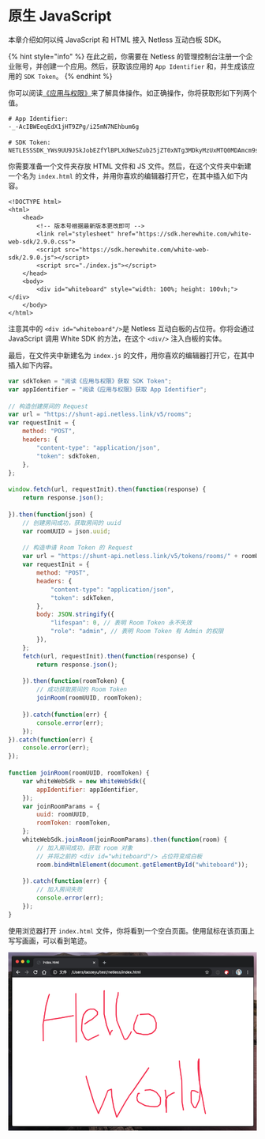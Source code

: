 # 原生 JavaScript

本章介绍如何以纯 JavaScript 和 HTML 接入 Netless 互动白板 SDK。

{% hint style="info" %}
在此之前，你需要在 Netless 的管理控制台注册一个企业账号，并创建一个应用。然后，获取该应用的 `App Identifier` 和，并生成该应用的 `SDK Token`。
{% endhint %}

你可以阅读[《应用与权限》](https://developer.netless.group/documents/guan-li-kong-zhi-tai/applications-and-authority)来了解具体操作。如正确操作，你将获取形如下列两个值。

```text
# App Identifier:
-_-AcIBWEeqEdX1jHT9ZPg/i25mN7NEhbum6g

# SDK Token:
NETLESSSDK_YWs9UU9JSkJobEZfYlBPLXdNeSZub25jZT0xNTg3MDkyMzUxMTQ0MDAmcm9sZT0wJnNpZz1mYmUzOTI3MjhkZmVhNTc4MzllZTdhNWQ3N2RhZjdjNjkyZmUwNzk1Y2M2MGFhMzE1Y2YxZDY1YmMxODkxNmRi
```

你需要准备一个文件夹存放 HTML 文件和 JS 文件。然后，在这个文件夹中新建一个名为 `index.html` 的文件，并用你喜欢的编辑器打开它，在其中插入如下内容。

```markup
<!DOCTYPE html>
<html>
    <head>
        <!-- 版本号根据最新版本更改即可 -->
        <link rel="stylesheet" href="https://sdk.herewhite.com/white-web-sdk/2.9.0.css">
        <script src="https://sdk.herewhite.com/white-web-sdk/2.9.0.js"></script>
        <script src="./index.js"></script>
    </head>
    <body>
        <div id="whiteboard" style="width: 100%; height: 100vh;"></div>
    </body>
</html>
```

注意其中的 `<div id="whiteboard"/>`是 Netless 互动白板的占位符。你将会通过 JavaScript 调用 White SDK 的方法，在这个 `<div/>` 注入白板的实体。

最后，在文件夹中新建名为 `index.js` 的文件，用你喜欢的编辑器打开它，在其中插入如下内容。

```javascript
var sdkToken = "阅读《应用与权限》获取 SDK Token";
var appIdentifier = "阅读《应用与权限》获取 App Identifier";

// 构造创建房间的 Request
var url = "https://shunt-api.netless.link/v5/rooms";
var requestInit = {
    method: "POST",
    headers: {
        "content-type": "application/json",
        "token": sdkToken,
    },
};

window.fetch(url, requestInit).then(function(response) {
    return response.json();

}).then(function(json) {
    // 创建房间成功，获取房间的 uuid
    var roomUUID = json.uuid;

    // 构造申请 Room Token 的 Request
    var url = "https://shunt-api.netless.link/v5/tokens/rooms/" + roomUUID;
    var requestInit = {
        method: "POST",
        headers: {
            "content-type": "application/json",
            "token": sdkToken,
        },
        body: JSON.stringify({
        	"lifespan": 0, // 表明 Room Token 永不失效
        	"role": "admin", // 表明 Room Token 有 Admin 的权限
        }),
    };
    fetch(url, requestInit).then(function(response) {
        return response.json();

    }).then(function(roomToken) {
        // 成功获取房间的 Room Token
        joinRoom(roomUUID, roomToken);

    }).catch(function(err) {
        console.error(err);
    });
}).catch(function(err) {
    console.error(err);
});

function joinRoom(roomUUID, roomToken) {
    var whiteWebSdk = new WhiteWebSdk({
        appIdentifier: appIdentifier,
    });
    var joinRoomParams = {
        uuid: roomUUID,
        roomToken: roomToken,
    };
    whiteWebSdk.joinRoom(joinRoomParams).then(function(room) {
        // 加入房间成功，获取 room 对象
        // 并将之前的 <div id="whiteboard"/> 占位符变成白板
        room.bindHtmlElement(document.getElementById("whiteboard"));

    }).catch(function(err) {
        // 加入房间失败
        console.error(err);
    });
}
```

使用浏览器打开 `index.html` 文件，你将看到一个空白页面。使用鼠标在该页面上写写画画，可以看到笔迹。

![Netless &#x4E92;&#x52A8;&#x767D;&#x677F;&#x5728;&#x6D4F;&#x89C8;&#x5668;&#x4E0A;&#x7684;&#x6A21;&#x6837;](../.gitbook/assets/jie-ping-20200526-16.38.10.png)



